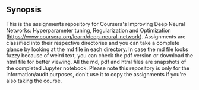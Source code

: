 ## Synopsis

This is the assignments repository for Coursera's Improving Deep Neural Networks: Hyperparameter tuning, Regularization and Optimization (https://www.coursera.org/learn/deep-neural-network). Assignments are classified into their respective directories and you can take a complete glance by looking at the md file in each directory. In case the md file looks fuzzy because of weird text, you can check the pdf version or download the html file for better viewing. All the md, pdf and html files are snapshots of the completed Jupyter notebook. Please note this repository is only for the information/audit purposes, don't use it to copy the assignments if you're also taking the course.